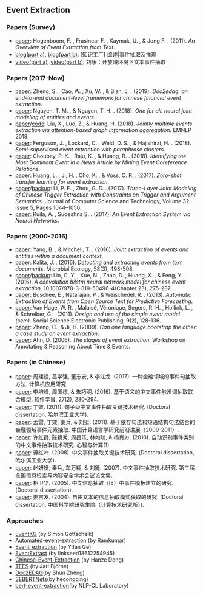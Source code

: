 ## **Event Extraction**


### Papers (Survey)
  * [paper](http://ceur-ws.org/Vol-779/derive2011_submission_1.pdf): Hogenboom, F. , Frasincar F. , Kaymak, U. , & Jong F. . (2011). *An Overview of Event Extraction from Text*.
  * [blog(part a)](https://blog.csdn.net/TgqDT3gGaMdkHasLZv/article/details/86215037), [blog(part b)](https://blog.csdn.net/TgqDT3gGaMdkHasLZv/article/details/86486048): [知识工厂] 综述|事件抽取及推理 
  * [video(part a)](http://www.kengso.com/file/2671e9e6eae1826ad1bd80d5ad5ed79f.html), [video(part b)](http://www.kengso.com/file/1eb5b365ad3859a78f301b7522072961.html): 刘康：开放域环境下文本事件抽取

### Papers (2017-Now)
  * [paper](https://arxiv.org/abs/1904.07535): Zheng, S. , Cao, W. , Xu, W. , & Bian, J. . (2019). *Doc2edag: an end-to-end document-level framework for chinese financial event extraction*.
  * [paper](https://arxiv.org/abs/1812.00195): Nguyen, T. M. , & Nguyen, T. H. . (2018). *One for all: neural joint modeling of entities and events*.
  * [paper](https://arxiv.org/abs/1809.09078)/[code](https://github.com/lx865712528/EMNLP2018-JMEE): Liu, X., Luo, Z., & Huang, H. (2018). *Jointly multiple events extraction via attention-based graph information aggregation*. EMNLP 2018.
  * [paper](https://arxiv.org/abs/1808.08622): Ferguson, J. , Lockard, C. , Weld, D. S. , & Hajishirzi, H. . (2018). *Semi-supervised event extraction with paraphrase clusters*.
  * [paper](https://www.aclweb.org/anthology/N18-2055/): Choubey, P. K. , Raju, K. , & Huang, R. . (2018). *Identifying the Most Dominant Event in a News Article by Mining Event Coreference Relations*.
  * [paper](https://arxiv.org/abs/1707.01066): Huang, L. , Ji, H. , Cho, K. , & Voss, C. R. . (2017). *Zero-shot transfer learning for event extraction*.
  * [paper](https://link.springer.com/article/10.1007%2Fs11390-017-1780-5)/[backup](http://jcst.ict.ac.cn/EN/abstract/abstract2376.shtml): Li, P. F. , Zhou, G. D. . (2017). *Three-Layer Joint Modeling of Chinese Trigger Extraction with Constraints on Trigger and Argument Semantics*. Journal of Computer Science and Technology, Volume 32, Issue 5, Pages 1044–1056.
  * [paper](http://ceur-ws.org/Vol-2036/T5-2.pdf): Kuila, A. , Sudeshna S. . (2017). *An Event Extraction System via Neural Networks*.

### Papers (2000-2016)
  * [paper](https://arxiv.org/abs/1609.03632v1): Yang, B. , & Mitchell, T. . (2016). *Joint extraction of events and entities within a document context*.
  * [paper](https://arxiv.org/abs/1601.04012): Kalita, J. . (2016). *Detecting and extracting events from text documents*. Microbial Ecology, 58(3), 498-508.
  * [paper](https://link.springer.com/chapter/10.1007/978-3-319-50496-4_23)/[backup](https://eprints.lancs.ac.uk/id/eprint/83783/1/160.pdf): Lin, C. Y. , Xue, N. , Zhao, D. , Huang, X. , & Feng, Y. . (2016). *A convolution bilstm neural network model for chinese event extraction*. 10.1007/978-3-319-50496-4(Chapter 23), 275-287.
  * [paper](https://link.springer.com/chapter/10.1007/978-1-4614-5311-6_3): Boschee, E , Natarajan, P , & Weischedel, R. . (2013). *Automatic Extraction of Events from Open Source Text for Predictive Forecasting*.
  * [paper](https://www.sciencedirect.com/science/article/abs/pii/S1570826811000199): Van Hage, W. R. , Malaisé, Véronique, Segers, R. H. , Hollink, L. , & Schreiber, G. . (2011). *Design and use of the simple event model (sem)*. Social Science Electronic Publishing, 9(2), 128-136.
  * [paper](https://core.ac.uk/display/21224277): Zheng, C., & Ji, H. (2009). *Can one language bootstrap the other: a case study on event extraction*.
  * [paper](https://www.researchgate.net/publication/228384753_The_stages_of_event_extraction): Ahn, D. (2006). *The stages of event extraction*. Workshop on Annotating & Reasoning About Time & Events.
  
### Papers (in Chinese)
  * [paper](http://www.cnki.com.cn/Article/CJFDTOTAL-JSYJ201710009.htm): 周建设, 吕学强, 董志安, & 李江龙. (2017). 一种金融领域的事件句抽取方法. 计算机应用研究.
  * [paper](http://www.cnki.com.cn/Article/CJFDTotal-RJXB201602007.htm): 李培峰, 周国栋, & 朱巧明. (2016). 基于语义的中文事件触发词抽取联合模型. 软件学报, 27(2), 280-294.
  * [paper](http://cdmd.cnki.com.cn/Article/CDMD-10213-1012000844.htm): 丁效. (2011). 句子级中文事件抽取关键技术研究. (Doctoral dissertation, 哈尔滨工业大学).
  * [paper](http://cpfd.cnki.com.cn/Article/CPFDTOTAL-ZGZR201108001073.htm): 孟雷, 丁效, 秦兵, & 刘挺. (2011). 基于依存句法和短语结构句法结合的金融领域事件元素抽取. 中国计算语言学研究前沿进展（2009-2011）.
  * [paper](http://www.cnki.com.cn/Article/CJFDTotal-XIZH201001006.htm): 许红磊, 陈锦秀, 周昌乐, 林如琦, & 杨肖方. (2010). 自动识别事件类别的中文事件抽取技术研究. 心智与计算(1).
  * [paper](http://cdmd.cnki.com.cn/Article/CDMD-10213-2009224109.htm): 谭红叶. (2008). 中文事件抽取关键技术研究. (Doctoral dissertation, 哈尔滨工业大学).
  * [paper](http://cpfd.cnki.com.cn/Article/CPFDTOTAL-ZGZR200711001013.htm): 赵妍妍, 秦兵, 车万翔, & 刘挺. (2007). 中文事件抽取技术研究. 第三届全国信息检索与内容安全学术会议论文集.
  * [paper](http://www.wanfangdata.com.cn/details/detail.do?_type=degree&id=Y757845): 相卫华. (2005). 中文信息抽取（IE）中事件模板建立的研究. (Doctoral dissertation).
  * [paper](http://cdmd.cnki.com.cn/Article/CDMD-80132-2006191336.htm): 姜吉发. (2004). 自由文本的信息抽取模式获取的研究. (Doctoral dissertation, 中国科学院研究生院（计算技术研究所）).

### Approaches
  * [EventKG](https://github.com/sgottsch/eventkg) (by Simon Gottschalk)
  * [Automated-event-extraction](https://github.com/helloram52/automated-event-extraction) (by Ramkumar)
  * [Event_extraction](https://github.com/yifange/event_extraction) (by Yifan Ge)
  * [EventExtract](https://github.com/linkseed18612254945/EventExtract) (by linkseed18612254945)
  * [Chinese-Event-Extraction](https://github.com/hendrydong/Chinese-Event-Extraction) (by Hanze Dong)
  * [TEES](https://github.com/jbjorne/TEES) (by Jari Björne)
  * [Doc2EDAG](https://github.com/dolphin-zs/Doc2EDAG)(by Shun Zheng)
  * [SEBERTNets](https://github.com/hecongqing/CCKS2019EventEntityExtraction_Rank5)(by hecongqing)
  * [bert-event-extraction](https://github.com/nlpcl-lab/bert-event-extraction)(by NLP-CL Laboratory)


  
